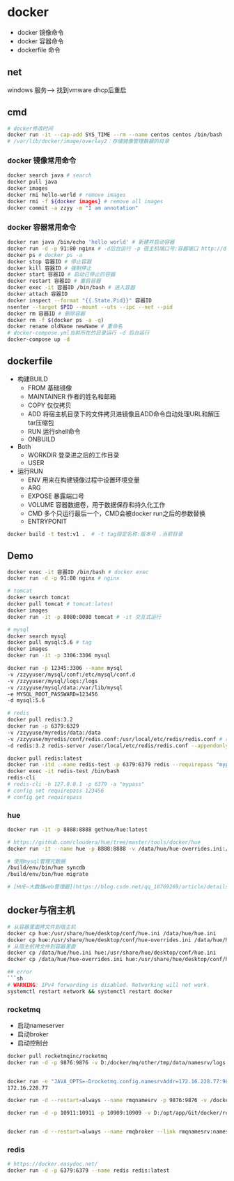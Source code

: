 # docker
- docker 镜像命令
- docker 容器命令
- dockerfile 命令

## net
windows 服务--> 找到vmware dhcp后重启

## cmd
```sh
# docker修改时间
docker run -it --cap-add SYS_TIME --rm --name centos centos /bin/bash
# /var/lib/docker/image/overlay2：存储镜像管理数据的目录
```

### docker 镜像常用命令
```sh
docker search java # search
docker pull java
docker images
docker rmi hello-world # remove images
docker rmi -f ${docker images} # remove all images
docker commit -a zzyy -m "I am annotation"
```

### docker 容器常用命令
```sh
docker run java /bin/echo 'hello world' # 新建并启动容器
docker run -d -p 91:80 nginx # -d后台运行 -p 宿主机端口号:容器端口 http://docker宿主机ip:91
docker ps # docker ps -a
docker stop 容器ID # 停止容器
docker kill 容器ID # 强制停止
docker start 容器ID # 启动已停止的容器
docker restart 容器ID # 重启容器
docker exec -it 容器ID /bin/bash # 进入容器
docker attach 容器ID
docker inspect --format "{{.State.Pid}}" 容器ID
nsenter --target $PID --mount --uts --ipc --net --pid
docker rm 容器ID # 删除容器
docker rm -f $(docker ps -a -q)
docker rename oldName newName # 重命名
# docker-compose.yml当前所在的目录运行 -d 后台运行
docker-compose up -d
```

## dockerfile
- 构建BUILD
  - FROM 基础镜像
  - MAINTAINER 作者的姓名和邮箱
  - COPY 仅仅拷贝
  - ADD 将宿主机目录下的文件拷贝进镜像且ADD命令自动处理URL和解压tar压缩包
  - RUN 运行shell命令
  - ONBUILD
- Both
  - WORKDIR 登录进之后的工作目录
  - USER
- 运行RUN
  - ENV 用来在构建镜像过程中设置环境变量
  - ARG
  - EXPOSE 暴露端口号
  - VOLUME 容器数据卷，用于数据保存和持久化工作
  - CMD 多个只运行最后一个，CMD会被docker run之后的参数替换
  - ENTRYPONIT
  
```sh
docker build -t test:v1 .  # -t tag指定名称:版本号 .当前目录

```

## Demo
```sh
docker exec -it 容器ID /bin/bash # docker exec
docker run -d -p 91:80 nginx # nginx

# tomcat
docker search tomcat
docker pull tomcat # tomcat:latest
docker images
docker run -it -p 8080:8080 tomcat # -it 交互式运行

# mysql
docker search mysql
docker pull mysql:5.6 # tag
docker images
docker run -it -p 3306:3306 mysql

docker run -p 12345:3306 --name mysql 
-v /zzyyuser/mysql/conf:/etc/mysql/conf.d
-v /zzyyuser/mysql/logs:/logs
-v /zzyyuse/mysql/data:/var/lib/mysql
-e MYSQL_ROOT_PASSWARD=123456
-d mysql:5.6

# redis
docker pull redis:3.2
docker run -p 6379:6329 
-v /zzyyuse/myredis/data:/data
-v /zzyyuse/myredis/conf/redis.conf:/usr/local/etc/redis/redis.conf # reids.conf是目录
-d redis:3.2 redis-server /user/local/etc/redis/redis.conf --appendonly yes

docker pull redis:latest
docker run -itd --name redis-test -p 6379:6379 redis --requirepass "mypassword"
docker exec -it redis-test /bin/bash
redis-cli
# redis-cli -h 127.0.0.1 -p 6379 -a "mypass"
# config set requirepass 123456
# config get requirepass

```

### hue
```sh
docker run -it -p 8888:8888 gethue/hue:latest

# https://github.com/cloudera/hue/tree/master/tools/docker/hue
docker run -it --name hue -p 8888:8888 -v /data/hue/hue-overrides.ini:/usr/share/hue/desktop/conf/hue.ini gethue/hue

# 使用mysql管理元数据
/build/env/bin/hue syncdb
/build/env/bin/hue migrate

# [HUE—大数据web管理器](https://blog.csdn.net/qq_18769269/article/details/80705960)
```

## docker与宿主机
```sh
# 从容器里面拷文件到宿主机
docker cp hue:/usr/share/hue/desktop/conf/hue.ini /data/hue/hue.ini
docker cp hue:/usr/share/hue/desktop/conf/hue-overrides.ini /data/hue/hue-overrides.ini
# 从宿主机拷文件到容器里面
docker cp /data/hue/hue.ini hue:/usr/share/hue/desktop/conf/hue.ini
docker cp /data/hue/hue-overrides.ini hue:/usr/share/hue/desktop/conf/hue-overrides.ini

## error
```sh
# WARNING: IPv4 forwarding is disabled. Networking will not work.
systemctl restart network && systemctl restart docker
```

### rocketmq
- 启动nameserver
- 启动broker
- 启动控制台

```sh
docker pull rocketmqinc/rocketmq
docker run -d -p 9876:9876 -v D:/docker/mq/other/tmp/data/namesrv/logs:/root/logs -v D:/docker/mq/other/tmp/data/namesrv/store:/root/store --name rmqnamesrv -e "MAX_POSSIBLE_HEAP=100000000" rocketmqinc/rocketmq sh mqnamesrv


docker run -e "JAVA_OPTS=-Drocketmq.config.namesrvAddr=172.16.228.77:9876 -Drocketmq.config.isVIPChannel=false" -p  9999:8080 -t --name rmConsole styletang/rocketmq-console-ng
172.16.228.77
```



```sh
docker run -d --restart=always --name rmqnamesrv -p 9876:9876 -v /docker/rocketmq/data/namesrv/logs:/root/logs -v /docker/rocketmq/data/namesrv/store:/root/store -e "MAX_POSSIBLE_HEAP=100000000"  rocketmqinc/rocketmq  sh mqnamesrv

docker run -d -p 10911:10911 -p 10909:10909 -v D:/opt/app/Git/docker/rocketmq/data/broker/logs:/root/logs -v  D:/opt/app/Git/docker/rocketmq/data/broker/store:/root/store -v D:/opt/app/Git/docker/rocketmq/conf/broker.conf:/opt/rocketmq/conf/broker.conf --name rmqbroker --link rmqnamesrv:namesrv -e "NAMESRV_ADDR=namesrv:9876" -e "MAX_POSSIBLE_HEAP=200000000" rocketmqinc/rocketmq sh mqbroker -c /opt/rocketmq/conf/broker.conf


docker run -d --restart=always --name rmqbroker --link rmqnamesrv:namesrv -p 10911:10911 -p 10909:10909 -v D:/opt/app/Git/docker/rocketmq/data/broker/logs:/root/logs -v D:/opt/app/Git/docker/rocketmq/data/broker/store:/root/store -v  D:/opt/app/Git/docker/rocketmq/conf/broker.conf:/opt/rocketmq3/conf/broker.conf -e "NAMESRV_ADDR=namesrv:9876" -e "MAX_POSSIBLE_HEAP=200000000" rocketmqinc/rocketmq sh mqbroker -c /opt/rocketmq3/conf/broker.conf
```

### redis
```sh
# https://docker.easydoc.net/
docker run -d -p 6379:6379 --name redis redis:latest
```

